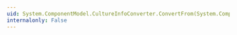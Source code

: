 ```yaml
---
uid: System.ComponentModel.CultureInfoConverter.ConvertFrom(System.ComponentModel.ITypeDescriptorContext,System.Globalization.CultureInfo,System.Object)
internalonly: False
---
```

